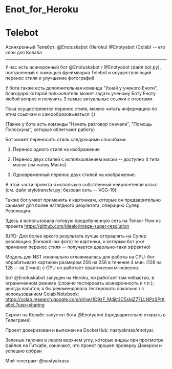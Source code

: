 # Enot_for_Heroku

# Telebot
Асинхронный Телебот: 
@Enotuskabot (Heroku) 
@Enotyabot (Colab) -- его клон для Колаба

***

У нас есть асинхронный бот @Enotuskabot / @Enotyabot (файл bot.py), построенный с помощью фреймворка Telebot  и осуществляющий перенос стиля и улучшение фотографий.

У бота также есть дополнительная команда "Узнай у ученого Еноти", благодаря которой пользователь может задать ученому Боту Еноту любой вопрос и получить 3 самые актуальные  ссылки с ответами.

Пока осуществляется перенос стиля, можно читать информацию по этим ссылкам и самообразовываться :))

(Также у бота есть команды "Начать разговор сначала", "Помощь Полоскуна", которые облегчают работу)

Бот может переносить стиль  следующими способами:

1. Перенос одного стиля на изображение

2. Перенос двух стилей с использованием маски -- доступно 4 типа масок (см.папку Masks)

3. Одновременный перенос двух стилей на изображение.

В этой части проекта я использую собственный нейросетевой класс  (см. файл styletransfer.py; базовая сеть -- VGG-19)

Также бот умеет применять к картинкам, которые он предварительно сжимает для более наглядного результата, операцию Супер Резолюции.

Здесь я использовала готовую предобученную сеть  на Tensor Flow из проекта https://github.com/idealo/image-super-resolution

(UPD: Для более яркого результата лучше отправлять на Супер резолюцию (Forward-ом фото) те картинки, к которым бот уже применил перенос стиля
-- получается довольно-таки эффектно)

Модель для NST изначально отлаживалась для работы на CPU: бот обрабатывает картинки размером 256 на 256 в течение 4 мин. (128 на 128 -- за 2 мин); с GPU он работает практически мгновенно.

Бот @Enotuskabot запущен на Heroku, но работает там небыстро, в ограниченном режиме (сложно тестировать асинхронность и т.п.); иногда валится; я бы рекомендовала тестировать локально / с использованием  Colab Notebook: https://colab.research.google.com/drive/1C9zF_Mdjlr3C5slqZ77LLNPzSPtKa6cL?usp=sharing

Скрпит на Колабе запустит бота @Enotyabot (предварительно открыть в Телеграме)

Проект докеризован и выложен на DockerHub: nastyakrass/enotyar. 

Зеленые галочки в левом верхнем углу, которые видны при просмотре файлов на Гитхабе, означают, что проект прошел проверку Докером и успешно собран

Мой телеграм: @nastyakrass

